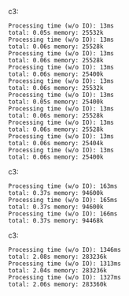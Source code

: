 
c3:

	Processing time (w/o IO): 13ms
	total: 0.05s memory: 25532k
	Processing time (w/o IO): 13ms
	total: 0.06s memory: 25528k
	Processing time (w/o IO): 13ms
	total: 0.06s memory: 25528k
	Processing time (w/o IO): 13ms
	total: 0.06s memory: 25400k
	Processing time (w/o IO): 13ms
	total: 0.06s memory: 25532k
	Processing time (w/o IO): 13ms
	total: 0.05s memory: 25400k
	Processing time (w/o IO): 13ms
	total: 0.06s memory: 25528k
	Processing time (w/o IO): 13ms
	total: 0.06s memory: 25528k
	Processing time (w/o IO): 13ms
	total: 0.06s memory: 25404k
	Processing time (w/o IO): 13ms
	total: 0.06s memory: 25400k

c3:

	Processing time (w/o IO): 163ms
	total: 0.37s memory: 94600k
	Processing time (w/o IO): 165ms
	total: 0.37s memory: 94600k
	Processing time (w/o IO): 166ms
	total: 0.37s memory: 94468k

c3:

	Processing time (w/o IO): 1346ms
	total: 2.08s memory: 283236k
	Processing time (w/o IO): 1313ms
	total: 2.04s memory: 283236k
	Processing time (w/o IO): 1327ms
	total: 2.06s memory: 283360k
